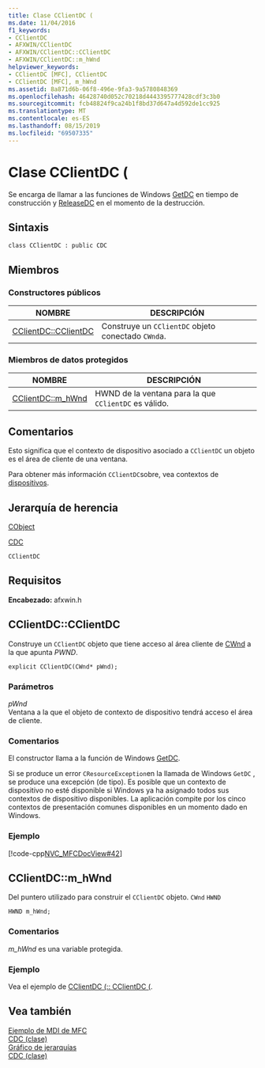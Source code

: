 ```yaml
---
title: Clase CClientDC (
ms.date: 11/04/2016
f1_keywords:
- CClientDC
- AFXWIN/CClientDC
- AFXWIN/CClientDC::CClientDC
- AFXWIN/CClientDC::m_hWnd
helpviewer_keywords:
- CClientDC [MFC], CClientDC
- CClientDC [MFC], m_hWnd
ms.assetid: 8a871d6b-06f8-496e-9fa3-9a5780848369
ms.openlocfilehash: 46428740d052c70218d4443395777428cdf3c3b0
ms.sourcegitcommit: fcb48824f9ca24b1f8bd37d647a4d592de1cc925
ms.translationtype: MT
ms.contentlocale: es-ES
ms.lasthandoff: 08/15/2019
ms.locfileid: "69507335"
---
```

# <a name="cclientdc-class"></a>Clase CClientDC (

Se encarga de llamar a las funciones de Windows [GetDC](/windows/win32/api/winuser/nf-winuser-getdc) en tiempo de construcción y [ReleaseDC](/windows/win32/api/winuser/nf-winuser-releasedc) en el momento de la destrucción.

## <a name="syntax"></a>Sintaxis

```
class CClientDC : public CDC
```

## <a name="members"></a>Miembros

### <a name="public-constructors"></a>Constructores públicos

|NOMBRE|DESCRIPCIÓN|
|----------|-----------------|
|[CClientDC::CClientDC](#cclientdc)|Construye un `CClientDC` objeto conectado `CWnd`a.|

### <a name="protected-data-members"></a>Miembros de datos protegidos

|NOMBRE|DESCRIPCIÓN|
|----------|-----------------|
|[CClientDC::m_hWnd](#m_hwnd)|HWND de la ventana para la que `CClientDC` es válido.|

## <a name="remarks"></a>Comentarios

Esto significa que el contexto de dispositivo asociado a `CClientDC` un objeto es el área de cliente de una ventana.

Para obtener más información `CClientDC`sobre, vea contextos de [dispositivos](../../mfc/device-contexts.md).

## <a name="inheritance-hierarchy"></a>Jerarquía de herencia

[CObject](../../mfc/reference/cobject-class.md)

[CDC](../../mfc/reference/cdc-class.md)

`CClientDC`

## <a name="requirements"></a>Requisitos

**Encabezado:** afxwin.h

##  <a name="cclientdc"></a>  CClientDC::CClientDC

Construye un `CClientDC` objeto que tiene acceso al área cliente de [CWnd](../../mfc/reference/cwnd-class.md) a la que apunta *PWND*.

```
explicit CClientDC(CWnd* pWnd);
```

### <a name="parameters"></a>Parámetros

*pWnd*<br/>
Ventana a la que el objeto de contexto de dispositivo tendrá acceso el área de cliente.

### <a name="remarks"></a>Comentarios

El constructor llama a la función de Windows [GetDC](/windows/win32/api/winuser/nf-winuser-getdc).

Si se produce un error `CResourceException`en la llamada de Windows `GetDC` , se produce una excepción (de tipo). Es posible que un contexto de dispositivo no esté disponible si Windows ya ha asignado todos sus contextos de dispositivo disponibles. La aplicación compite por los cinco contextos de presentación comunes disponibles en un momento dado en Windows.

### <a name="example"></a>Ejemplo

[!code-cpp[NVC_MFCDocView#42](../../mfc/codesnippet/cpp/cclientdc-class_1.cpp)]

##  <a name="m_hwnd"></a>  CClientDC::m_hWnd

Del puntero utilizado para construir el `CClientDC` objeto. `CWnd` `HWND`

```
HWND m_hWnd;
```

### <a name="remarks"></a>Comentarios

*m_hWnd* es una variable protegida.

### <a name="example"></a>Ejemplo

  Vea el ejemplo de [CClientDC (:: CClientDC (](#cclientdc).

## <a name="see-also"></a>Vea también

[Ejemplo de MDI de MFC](../../overview/visual-cpp-samples.md)<br/>
[CDC (clase)](../../mfc/reference/cdc-class.md)<br/>
[Gráfico de jerarquías](../../mfc/hierarchy-chart.md)<br/>
[CDC (clase)](../../mfc/reference/cdc-class.md)
